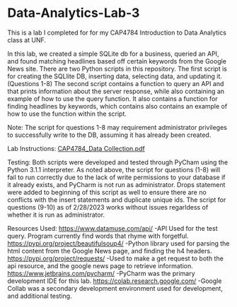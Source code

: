 # Data-Analytics-Lab-3

This is a lab I completed for for my CAP4784 Introduction to Data Analytics class at UNF.

In this lab, we created a simple SQLite db for a business, queried an API, and found matching headlines based off certain keywords from the Google News site.
There are two Python scripts in this repository.
  The first script is for creating the SQLlite DB, inserting data, selecting data, and updating it. (Questions 1-8)
  The second script contains a function to query an API and that prints information about the server response, while also containing an example of how 
  to use the query function. It also contains a function for finding headlines by keywords, which contains also contains an example of how to use the function
  within the script.

Note: The script for questions 1-8 may requirement administrator privileges to successfully write to the DB, assuming it has already been created.

Lab Instructions:
[CAP4784_Data Collection.pdf](https://github.com/Windz-GameDev/Data-Analytics-Lab-3/files/10853962/CAP4784_Data.Collection.pdf)

Testing:
  Both scripts were developed and tested through PyCham using the Python 3.1.1 interpreter.
  As noted above, the script for questions (1-8) will fail to run correctly due to the lack of write permissions to your database 
  if it already exists, and PyCharm is not run as administrator. Drops statement were added to beginning of this script as well to ensure 
  there are no conflicts with the insert statements and duplicate unique ids. The script for questions (9-10) as of 2/28/2023 works without issues
  regarldess of whether it is run as administrator.
  
Resources Used:
https://www.datamuse.com/api/
-API Used for the test query. Program currently find words that rhyme with forgetful.
https://pypi.org/project/beautifulsoup4/
-Python library used for parsing the html content from the Google News page, and finding the h4 headers.
https://pypi.org/project/requests/
-Used to make a get request to both the api resource, and the google news page to retrieve information. 
https://www.jetbrains.com/pycharm/
-PyCharm was the primary development IDE for this lab.
https://colab.research.google.com/
-Google Collab was a secondary development environment used for development, and additional testing.
